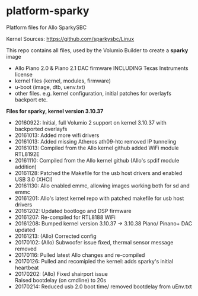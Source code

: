 # platform-sparky
Platform files for Allo SparkySBC

Kernel Sources: https://github.com/sparkysbc/Linux

This repo contains all files, used by the Volumio Builder to create a **sparky** image

- Allo Piano 2.0 & Piano 2.1 DAC firmware INCLUDING Texas Instruments license
- kernel files (kernel, modules, firmware)
- u-boot (image, dtb, uenv.txt)
- other files. e.g. kernel configuration, initial patches for overlayfs backport etc.


**Files for sparky, kernel version 3.10.37**
- 20160922: Initial, full Volumio 2 support on kernel 3.10.37 with backported overlayfs
- 20161013: Added more wifi drivers
- 20161013: Added missing Atheros ath09-htc
            removed IP tunneling
- 20161013: Compiled from the Allo kernel github
            added WiFi module RTL8192E
- 20161110: Compiled from the Allo kernel github
	    (Allo's spdif module addition)
- 20161128: Patched the Makefile for the usb host drivers and enabled USB 3.0 (XHCI)
- 20161130: Allo enabled emmc, allowing images working both for sd and emmc	    
- 20161201: Allo's latest kernel repo with patched makefile for usb host drivers
- 20161202: Updated bootlogo and DSP firmware
- 20161207: Re-compiled for RTL8188 WiFi
- 20161208: Bumped kernel version 3.10.37 -> 3.10.38
	    Piano/ Pinano+ DAC updated 
- 20161213: (Allo) Corrected config
- 20170102: (Allo) Subwoofer issue fixed, thermal sensor message removed  
- 20170116: Pulled latest Allo changes and re-compiled  
- 20170126: Pulled and recomipled the kernel: adds sparky's initial heartbeat
- 20170202: (Allo) Fixed shairport issue  
            Raised bootdelay (on cmdline) to 20s
- 20170214: Reduced usb 2.0 boot time/ removed bootdelay from uEnv.txt


